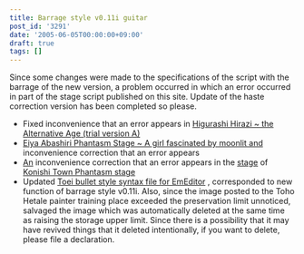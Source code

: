 ```yaml
---
title: Barrage style v0.11i guitar
post_id: '3291'
date: '2005-06-05T00:00:00+09:00'
draft: true
tags: []
---
```


Since some changes were made to the specifications of the script with the barrage of the new version, a problem occurred in which an error occurred in part of the stage script published on this site. Update of the haste correction version has been completed so please.

*   Fixed inconvenience that an error appears in [Higurashi Hirazi ~ the Alternative Age (trial version A)](https://danmaq.com/!/thA/)
*   [Eiya Abashiri Phantasm Stage ~ A girl fascinated by moonlit and](/tag/touhou-in-phantasm) inconvenience correction that an error appears
*   [An](/tag/touhou-eosd-phantasm) inconvenience correction that an error appears in the [stage](/tag/touhou-eosd-phantasm) of [Konishi Town Phantasm stage](/tag/touhou-eosd-phantasm)
*   Updated [Toei bullet style syntax file for EmEditor](/emeditor-danmakufu) , corresponded to new function of barrage style v0.11i. Also, since the image posted to the Toho Hetale painter training place exceeded the preservation limit unnoticed, salvaged the image which was automatically deleted at the same time as raising the storage upper limit. Since there is a possibility that it may have revived things that it deleted intentionally, if you want to delete, please file a declaration.
